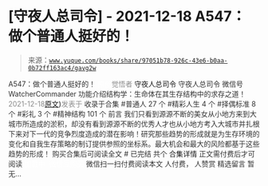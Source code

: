 # [守夜人总司令] - 2021-12-18 A547：做个普通人挺好的！

> 来源：[`www.yuque.com/books/share/97051b78-926c-43e6-b0aa-0b72ff163ac4/gavg2w`](https://www.yuque.com/books/share/97051b78-926c-43e6-b0aa-0b72ff163ac4/gavg2w)

<ne-p id="520f42f3293818f927861ebbd5b15da4_p_0" data-lake-id="520f42f3293818f927861ebbd5b15da4_p_0"><ne-text id="u5b294413" style="color: rgb(51, 51, 51);">A547：做个普通人挺好的！</ne-text></ne-p> <ne-p id="08f26cab5d1a97cd0d00e76b4d818264" data-lake-id="08f26cab5d1a97cd0d00e76b4d818264"><ne-text id="u34b0ba5b" ne-fontsize="12" style="color: rgb(255, 255, 255);">原创</ne-text><ne-text id="u6bfc7a48" style="color: rgb(140, 140, 140);">觉悟者</ne-text> <ne-text id="u495368e6" ne-fontsize="14">守夜人总司令</ne-text></ne-p> <ne-p id="822c52bb7cf92499228228b7e0b0f735" data-lake-id="822c52bb7cf92499228228b7e0b0f735"><ne-text id="uab07e113" ne-fontsize="14" ne-bold="true" style="color: rgb(51, 51, 51);">守夜人总司令</ne-text></ne-p> <ne-p id="298cda640540fa2d6e76100ab8eacc77" data-lake-id="298cda640540fa2d6e76100ab8eacc77"><ne-text id="u332acf28" ne-fontsize="14" style="color: rgb(51, 51, 51);">微信号</ne-text><ne-text id="ubf5755d5" ne-fontsize="14" style="color: rgb(51, 51, 51);">WatcherCommander</ne-text></ne-p> <ne-p id="69f7eb5b3ce4c1a66c0ab9547ba9ff84" data-lake-id="69f7eb5b3ce4c1a66c0ab9547ba9ff84"><ne-text id="u5d92ee76" ne-fontsize="14" style="color: rgb(51, 51, 51);">功能介绍</ne-text><ne-text id="u2d0eab04" ne-fontsize="14" style="color: rgb(51, 51, 51);">结构学：生命体在其生存结构中的求存之道！</ne-text></ne-p> <ne-p id="b991ec533d33ca1df8524957e993e5ac" data-lake-id="b991ec533d33ca1df8524957e993e5ac"><ne-text id="u5f2c7781" style="color: rgb(140, 140, 140);">2021-12-18</ne-text>[<ne-text id="u6891c174" ne-fontsize="14">原文</ne-text>](https://mp.weixin.qq.com/s?__biz=MzAxNDk1NjI2Mw==&mid=2247487656&idx=1&sn=829631501f55233a5505d61fe990c731&chksm=9b8a3320acfdba360477b5f1e528c337ed849efb0a22e1579aa994b4b97916b09033124f68c1#rd))<ne-text id="u5eba3c0c" ne-fontsize="14" style="color: rgb(140, 140, 140);">发表于</ne-text></ne-p> <ne-p id="046464dab31852030ea57f6e21a08ea8" data-lake-id="046464dab31852030ea57f6e21a08ea8"><ne-text id="u463c4a62" style="color: rgb(51, 51, 51);">收录于合集</ne-text></ne-p> <ne-p id="0721de135cfa572d05fb3d9012d5f7c7" data-lake-id="0721de135cfa572d05fb3d9012d5f7c7"><ne-text id="u710f1eea" style="color: rgb(51, 51, 51);">#普通人 27 个</ne-text></ne-p> <ne-p id="2761d75fa74161e6ead9d8b9260f1dce" data-lake-id="2761d75fa74161e6ead9d8b9260f1dce"><ne-text id="u52b6e6da" style="color: rgb(51, 51, 51);">#精彩人生 4 个</ne-text></ne-p> <ne-p id="f327abb43b201bbdc1b57b339a9cf00e" data-lake-id="f327abb43b201bbdc1b57b339a9cf00e"><ne-text id="u2b681cad" style="color: rgb(51, 51, 51);">#择偶标准 8 个</ne-text></ne-p> <ne-p id="d9777f0893903d2dd6a8088bb86d7fba" data-lake-id="d9777f0893903d2dd6a8088bb86d7fba"><ne-text id="ub2bc58d3" style="color: rgb(51, 51, 51);">#彩礼 3 个</ne-text></ne-p> <ne-p id="10f568d98ddd92ac5d44ed5c7fb24bc3" data-lake-id="10f568d98ddd92ac5d44ed5c7fb24bc3"><ne-text id="u06ac21b7" style="color: rgb(51, 51, 51);">#精神结构 101 个</ne-text></ne-p> <ne-p id="494237dce86a12ff084479b99338ce01" data-lake-id="494237dce86a12ff084479b99338ce01"><ne-text id="ud6db8fde" style="color: rgb(51, 51, 51);">前言</ne-text></ne-p> <ne-p id="273cc1f571c64fd729ff8a7c82310cb1" data-lake-id="273cc1f571c64fd729ff8a7c82310cb1"><ne-text id="u4ca1b47d" style="color: rgb(51, 51, 51);">我们只看到源源不断的美女从小地方来到大城市所造成的淤积，却没有看到源源不断的优秀人才也从小地方考入大城市并扎根下来对下一代的竞争烈度造成的潜在影响！研究那些趋势的形成就是为生存环境的变化和自我生存策略的制订提供参照的坐标系。最大机会和最大的风险都基于这些趋势的形成！</ne-text></ne-p> <ne-p id="ecab4d678071ed6b8503a2ee5781b533" data-lake-id="ecab4d678071ed6b8503a2ee5781b533" ne-alignment="center"><ne-text id="u04eae9d9" style="color: rgb(51, 51, 51);">购买合集后可阅读全文</ne-text></ne-p> <ne-p id="4b893ff21a5e56ec4df0be62ed5aac0f" data-lake-id="4b893ff21a5e56ec4df0be62ed5aac0f" ne-alignment="center"><ne-text id="u21330313" style="color: rgb(51, 51, 51);">#</ne-text></ne-p> <ne-p id="7a349a9b3438445a00286ccefa188033" data-lake-id="7a349a9b3438445a00286ccefa188033" ne-alignment="center"><ne-text id="u91bf6bbb" style="color: rgb(51, 51, 51);">已完结 共个</ne-text></ne-p> <ne-p id="6b234cb72c5b93c6ec3be27c4eef5224" data-lake-id="6b234cb72c5b93c6ec3be27c4eef5224" ne-alignment="center"><ne-text id="ub066c98b" ne-fontsize="16">合集详情</ne-text></ne-p> <ne-p id="c882198c43230e9a5f15c705454b4b19" data-lake-id="c882198c43230e9a5f15c705454b4b19" ne-alignment="center"><ne-text id="u9a7883c6" style="color: rgb(51, 51, 51);">正文需付费后才可阅读</ne-text></ne-p> <ne-p id="7b8fdfcce0f821cd8b0643fdf544b261" data-lake-id="7b8fdfcce0f821cd8b0643fdf544b261" ne-alignment="center"><ne-text id="u88af16af" style="color: rgb(255, 255, 255);">加载中</ne-text></ne-p> <ne-p id="ff58c5b3a1c92c09ac3dcd4882c75ac8" data-lake-id="ff58c5b3a1c92c09ac3dcd4882c75ac8" ne-alignment="center"><ne-text id="u0039840a" style="color: rgb(255, 255, 255);"> 微信豆购买</ne-text></ne-p> <ne-p id="0df4a4fb0f0e6ce7d5418803647ddb78" data-lake-id="0df4a4fb0f0e6ce7d5418803647ddb78" ne-alignment="center"><ne-text id="u684ebefe" style="color: rgb(51, 51, 51);">微信扫一扫付费阅读本文</ne-text></ne-p> <ne-p id="764f647da6fe572272fffc77acf8c6ca" data-lake-id="764f647da6fe572272fffc77acf8c6ca" ne-alignment="center"><ne-text id="u4480f046" ne-fontsize="13" style="color: rgb(51, 51, 51);">人付费， 人赞赏</ne-text></ne-p> <ne-h3 id="vFba7" data-lake-id="vFba7"><ne-heading-ext><ne-heading-anchor></ne-heading-anchor><ne-heading-fold></ne-heading-fold></ne-heading-ext><ne-heading-content><ne-text id="ufa289eae" ne-fontsize="16" style="color: rgb(51, 51, 51);">精选留言</ne-text></ne-heading-content></ne-h3> <ne-p id="2ec37e793d48977be726a4f02f7b4751" data-lake-id="2ec37e793d48977be726a4f02f7b4751"><ne-text id="u3e974e87" style="color: rgb(51, 51, 51);">暂无...</ne-text></ne-p>